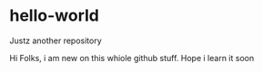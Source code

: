 # hello-world
Justz another repository

Hi Folks, i am new on this whiole github stuff.
Hope i learn it soon

